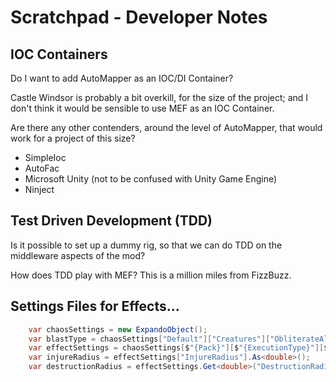 # Scratchpad - Developer Notes

## IOC Containers

Do I want to add AutoMapper as an IOC/DI Container?

Castle Windsor is probably a bit overkill, for the size of the project; and I don't think it would be sensible to use MEF as an IOC Container.

Are there any other contenders, around the level of AutoMapper, that would work for a project of this size?

 - SimpleIoc
 - AutoFac
 - Microsoft Unity (not to be confused with Unity Game Engine)
 - Ninject


## Test Driven Development (TDD)

Is it possible to set up a dummy rig, so that we can do TDD on the middleware aspects of the mod?

How does TDD play with MEF? This is a million miles from FizzBuzz.

## Settings Files for Effects...

```csharp
    var chaosSettings = new ExpandoObject();
    var blastType = chaosSettings["Default"]["Creatures"]["ObliterateAllNearbyAnimals"]["BlastType"].As<EnumBlastType>();
    var effectSettings = chaosSettings[$"{Pack}"][$"{ExecutionType}"][$"{Id}"];
    var injureRadius = effectSettings["InjureRadius"].As<double>();
    var destructionRadius = effectSettings.Get<double>("DestructionRadius");
```